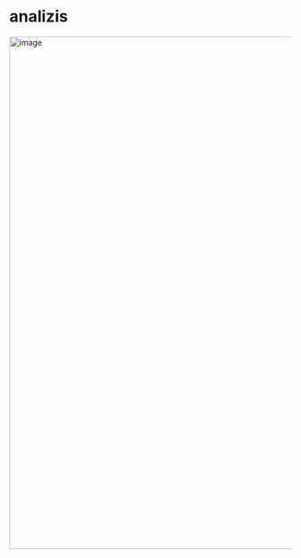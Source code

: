 # analizis
<img width="1897" height="914" alt="image" src="https://github.com/user-attachments/assets/48401717-c542-445b-a173-004289398e0a" />
